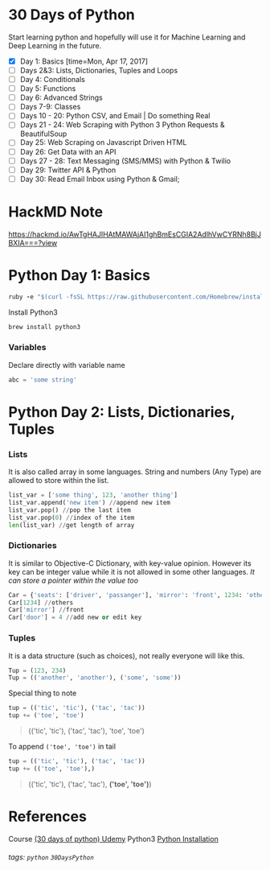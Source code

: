 # 30 Days of Python
Start learning python and hopefully will use it for Machine Learning and Deep Learning in the future.

- [x] Day 1: Basics [time=Mon, Apr 17, 2017]
- [ ] Days 2&3: Lists, Dictionaries, Tuples and Loops
- [ ] Day 4: Conditionals
- [ ] Day 5: Functions
- [ ] Day 6: Advanced Strings
- [ ] Days 7-9: Classes
- [ ] Days 10 - 20: Python CSV, and Email | Do something Real
- [ ] Days 21 - 24: Web Scraping with Python 3 Python Requests & BeautifulSoup
- [ ] Day 25: Web Scraping on Javascript Driven HTML
- [ ] Day 26: Get Data with an API
- [ ] Days 27 - 28: Text Messaging (SMS/MMS) with Python & Twilio
- [ ] Day 29: Twitter API & Python
- [ ] Day 30: Read Email Inbox using Python & Gmail;

# HackMD Note
https://hackmd.io/AwTgHAJlHAtMAWAjAI1ghBmEsCGIA2AdlhVwCYRNh8BjJBXIA===?view

# Python Day 1: Basics
```Ruby
ruby -e "$(curl -fsSL https://raw.githubusercontent.com/Homebrew/install/master/install)"
```

Install Python3
```Ruby
brew install python3
```

### Variables
Declare directly with variable name
```Python
abc = 'some string'
```

# Python Day 2: Lists, Dictionaries, Tuples
### Lists
It is also called array in some languages.
String and numbers (Any Type) are allowed to store within the list.
```Python
list_var = ['some thing', 123, 'another thing']
list_var.append('new item') //append new item
list_var.pop() //pop the last item
list_var.pop(0) //index of the item
len(list_var) //get length of array
```

### Dictionaries
It is similar to Objective-C Dictionary, with key-value opinion.
However its key can be integer value while it is not allowed in some other languages.
*It can store a pointer within the value too*
```Python
Car = {'seats': ['driver', 'passanger'], 'mirror': 'front', 1234: 'others'}
Car[1234] //others
Car['mirror'] //front
Car['door'] = 4 //add new or edit key
```

### Tuples
It is a data structure (such as choices), not really everyone will like this.
```Python
Tup = (123, 234)
Tup = (('another', 'another'), ('some', 'some'))
```
Special thing to note
```Python
tup = (('tic', 'tic'), ('tac', 'tac'))
tup += ('toe', 'toe')
```
> (('tic', 'tic'), ('tac', 'tac'), 'toe', 'toe')

To append ```('toe', 'toe')``` in tail
```Python
tup = (('tic', 'tic'), ('tac', 'tac'))
tup += (('toe', 'toe'),)
```
> (('tic', 'tic'), ('tac', 'tac'), **('toe', 'toe')**)

# References
Course [(30 days of python) Udemy](https://www.udemy.com/30-days-of-python)
Python3 [Python Installation](https://gist.github.com/uranusjr/6fa2770a8c8651192e93)

###### tags: `python` `30DaysPython`
